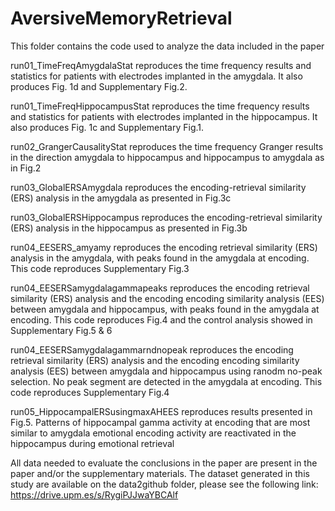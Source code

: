 # AversiveMemoryRetrieval

This folder contains the code used to analyze the data included in the paper

run01_TimeFreqAmygdalaStat reproduces the time frequency results and statistics for patients with electrodes implanted in the amygdala. It also produces Fig. 1d and Supplementary Fig.2.

run01_TimeFreqHippocampusStat reproduces the time frequency results and statistics for patients with electrodes implanted in the hippocampus. It also produces Fig. 1c and Supplementary Fig.1.

run02_GrangerCausalityStat reproduces the time frequency Granger results in the direction amygdala to hippocampus and hippocampus to amygdala as in Fig.2

run03_GlobalERSAmygdala reproduces the encoding-retrieval similarity (ERS) analysis in the amygdala as presented in Fig.3c

run03_GlobalERSHippocampus reproduces the encoding-retrieval similarity (ERS) analysis in the hippocampus as presented in Fig.3b

run04_EESERS_amyamy reproduces the encoding retrieval similarity (ERS) analysis in the amygdala, with peaks found in the amygdala at encoding. This code reproduces Supplementary Fig.3

run04_EESERSamygdalagammapeaks reproduces the encoding retrieval similarity (ERS) analysis and the encoding encoding similarity analysis (EES) between amygdala and hippocampus, with peaks found in the amygdala at encoding. This code reproduces Fig.4 and the control analysis showed in Supplementary Fig.5 & 6

run04_EESERSamygdalagammarndnopeak reproduces the encoding retrieval similarity (ERS) analysis and the encoding encoding similarity analysis (EES) between amygdala and hippocampus using ranodm no-peak selection. No peak segment are detected in the amygdala at encoding. This code reproduces Supplementary Fig.4

run05_HippocampalERSusingmaxAHEES reproduces results presented in Fig.5. Patterns of hippocampal gamma activity at encoding that are most similar to  amygdala emotional encoding activity are reactivated in the hippocampus during emotional retrieval

All data needed to evaluate the conclusions in the paper are present in the paper and/or the supplementary materials. The dataset generated in this study are available on the data2github folder, please see the following link: https://drive.upm.es/s/RygiPJJwaYBCAlf
